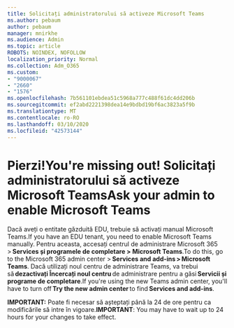 ```yaml
---
title: Solicitați administratorului să activeze Microsoft Teams
ms.author: pebaum
author: pebaum
manager: mnirkhe
ms.audience: Admin
ms.topic: article
ROBOTS: NOINDEX, NOFOLLOW
localization_priority: Normal
ms.collection: Adm_O365
ms.custom:
- "9000067"
- "2660"
- "1576"
ms.openlocfilehash: 7b561101ebdea51c5968a777c488f61dc4dd206b
ms.sourcegitcommit: ef2abd2221398dea14e9bdbd19bf6ac3823a5f9b
ms.translationtype: MT
ms.contentlocale: ro-RO
ms.lasthandoff: 03/10/2020
ms.locfileid: "42573144"
---
```

# <a name="youre-missing-out-ask-your-admin-to-enable-microsoft-teams"></a><span data-ttu-id="eafe8-102">Pierzi!</span><span class="sxs-lookup"><span data-stu-id="eafe8-102">You're missing out!</span></span> <span data-ttu-id="eafe8-103">Solicitați administratorului să activeze Microsoft Teams</span><span class="sxs-lookup"><span data-stu-id="eafe8-103">Ask your admin to enable Microsoft Teams</span></span>

<span data-ttu-id="eafe8-104">Dacă aveți o entitate găzduită EDU, trebuie să activați manual Microsoft Teams.</span><span class="sxs-lookup"><span data-stu-id="eafe8-104">If you have an EDU tenant, you need to enable Microsoft Teams manually.</span></span> <span data-ttu-id="eafe8-105">Pentru aceasta, accesați centrul de administrare Microsoft 365 > **Services și programele de completare > Microsoft Teams**.</span><span class="sxs-lookup"><span data-stu-id="eafe8-105">To do this, go to the Microsoft 365 admin center > **Services and add-ins > Microsoft Teams**.</span></span> <span data-ttu-id="eafe8-106">Dacă utilizați noul centru de administrare Teams, va trebui să **dezactivați Încercați noul centru** de administrare pentru a găsi **Servicii și programe de completare**.</span><span class="sxs-lookup"><span data-stu-id="eafe8-106">If you're using the new Teams admin center, you'll have to turn off **Try the new admin center** to find **Services and add-ins**.</span></span> 

<span data-ttu-id="eafe8-107">**IMPORTANT:** Poate fi necesar să așteptați până la 24 de ore pentru ca modificările să intre în vigoare.</span><span class="sxs-lookup"><span data-stu-id="eafe8-107">**IMPORTANT**: You may have to wait up to 24 hours for your changes to take effect.</span></span>
